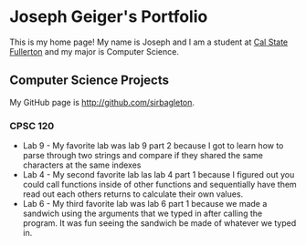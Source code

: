 # Joseph Geiger's Portfolio

This is my home page! My name is Joseph and I am a student at [Cal State Fullerton](http://www.fullerton.edu/) and my major is Computer Science.

## Computer Science Projects

My GitHub page is http://github.com/sirbagleton.

### CPSC 120

* Lab 9 - My favorite lab was lab 9 part 2 because I got to learn how to parse through two strings and compare if they shared the same characters at the same indexes
* Lab 4 - My second favorite lab las lab 4 part 1 because I figured out you could call functions inside of other functions and sequentially have them read out each others returns to calculate their own values.
* Lab 6 - My third favorite lab was lab 6 part 1 because we made a sandwich using the arguments that we typed in after calling the program. It was fun seeing the sandwich be made of whatever we typed in.
